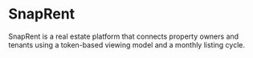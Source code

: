# SnapRent
SnapRent is a real estate platform that connects property owners and tenants using a token-based viewing model and a monthly listing cycle. 
